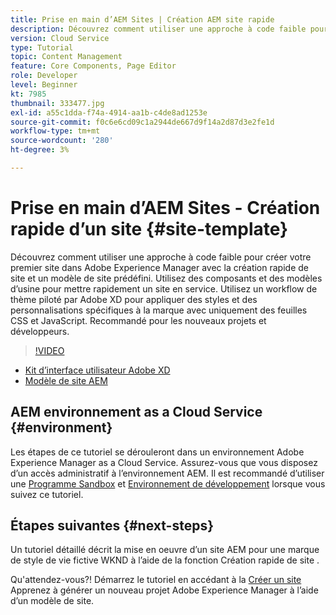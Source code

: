 ```yaml
---
title: Prise en main d’AEM Sites | Création AEM site rapide
description: Découvrez comment utiliser une approche à code faible pour créer votre premier site dans Adobe Experience Manager avec la création rapide de site et un modèle de site prédéfini. Utilisez des composants et des modèles d’usine pour mettre rapidement un site en service. Utilisez un workflow de thème piloté par Adobe XD pour appliquer des styles et des personnalisations spécifiques à la marque avec uniquement des feuilles CSS et JavaScript. Il est recommandé de créer des projets et des développeurs.
version: Cloud Service
type: Tutorial
topic: Content Management
feature: Core Components, Page Editor
role: Developer
level: Beginner
kt: 7985
thumbnail: 333477.jpg
exl-id: a55c1dda-f74a-4914-aa1b-c4de8ad1253e
source-git-commit: f0c6e6cd09c1a2944de667d9f14a2d87d3e2fe1d
workflow-type: tm+mt
source-wordcount: '280'
ht-degree: 3%

---
```


# Prise en main d’AEM Sites - Création rapide d’un site {#site-template}

Découvrez comment utiliser une approche à code faible pour créer votre premier site dans Adobe Experience Manager avec la création rapide de site et un modèle de site prédéfini. Utilisez des composants et des modèles d’usine pour mettre rapidement un site en service. Utilisez un workflow de thème piloté par Adobe XD pour appliquer des styles et des personnalisations spécifiques à la marque avec uniquement des feuilles CSS et JavaScript. Recommandé pour les nouveaux projets et développeurs.

>[!VIDEO](https://video.tv.adobe.com/v/333477/?quality=12&learn=on)

* [Kit d’interface utilisateur Adobe XD](https://github.com/adobe/aem-site-template-basic/blob/main/files/wireframe.xd)
* [Modèle de site AEM](https://github.com/adobe/aem-site-template-basic)

## AEM environnement as a Cloud Service {#environment}

Les étapes de ce tutoriel se dérouleront dans un environnement Adobe Experience Manager as a Cloud Service. Assurez-vous que vous disposez d’un accès administratif à l’environnement AEM. Il est recommandé d’utiliser une [Programme Sandbox](https://experienceleague.adobe.com/docs/experience-manager-cloud-service/onboarding/getting-access/sandbox-programs/introduction-sandbox-programs.html) et [Environnement de développement](https://experienceleague.adobe.com/docs/experience-manager-cloud-service/implementing/using-cloud-manager/manage-environments.html?lang=fr) lorsque vous suivez ce tutoriel.

## Étapes suivantes {#next-steps}

Un tutoriel détaillé décrit la mise en oeuvre d’un site AEM pour une marque de style de vie fictive WKND à l’aide de la fonction Création rapide de site .

Qu&#39;attendez-vous?! Démarrez le tutoriel en accédant à la [Créer un site](create-site.md) Apprenez à générer un nouveau projet Adobe Experience Manager à l’aide d’un modèle de site.
